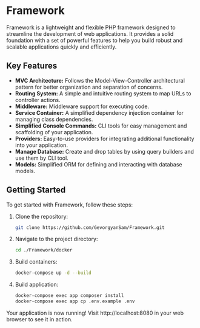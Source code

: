 # Framework

Framework is a lightweight and flexible PHP framework designed to streamline the development of web applications. It provides a solid foundation with a set of powerful features to help you build robust and scalable applications quickly and efficiently.

## Key Features

- **MVC Architecture:** Follows the Model-View-Controller architectural pattern for better organization and separation of concerns.
- **Routing System:** A simple and intuitive routing system to map URLs to controller actions.
- **Middleware:** Middleware support for executing code.
- **Service Container:** A simplified dependency injection container for managing class dependencies.
- **Simplified Console Commands:** CLI tools for easy management and scaffolding of your application.
- **Providers:** Easy-to-use providers for integrating additional functionality into your application.
- **Manage Database:** Create and drop tables by using query builders and use them by CLI tool.
- **Models:** Simplified ORM for defining and interacting with database models.

## Getting Started

To get started with Framework, follow these steps:

1. Clone the repository:
   ```bash
   git clone https://github.com/GevorgyanSam/Framework.git

2. Navigate to the project directory:
   ```bash
   cd ./Framework/docker
   
3. Build containers:
   ```bash
   docker-compose up -d --build

4. Build application:
   ```bash
   docker-compose exec app composer install
   docker-compose exec app cp .env.example .env
   ```

Your application is now running! Visit http://localhost:8080 in your web browser to see it in action.

